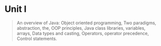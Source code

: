 # Unit I

> An overview of Java: Object oriented programming, Two paradigms, abstraction, the, OOP principles, Java class  libraries, variables, arrays, Data types and casting, Operators, operator precedence, Control statements. 

